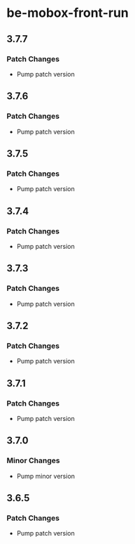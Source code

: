 # be-mobox-front-run

## 3.7.7

### Patch Changes

-   Pump patch version

## 3.7.6

### Patch Changes

-   Pump patch version

## 3.7.5

### Patch Changes

-   Pump patch version

## 3.7.4

### Patch Changes

-   Pump patch version

## 3.7.3

### Patch Changes

-   Pump patch version

## 3.7.2

### Patch Changes

-   Pump patch version

## 3.7.1

### Patch Changes

-   Pump patch version

## 3.7.0

### Minor Changes

-   Pump minor version

## 3.6.5

### Patch Changes

-   Pump patch version
